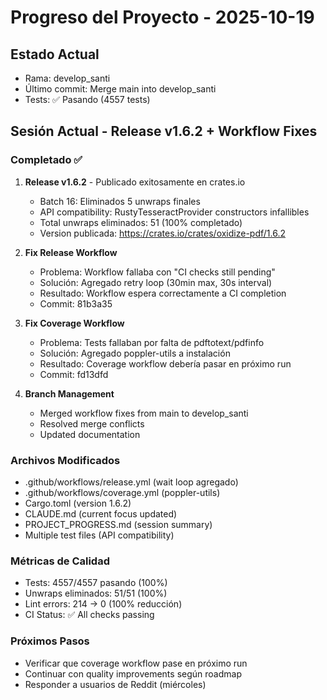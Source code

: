 # Progreso del Proyecto - 2025-10-19

## Estado Actual
- Rama: develop_santi
- Último commit: Merge main into develop_santi
- Tests: ✅ Pasando (4557 tests)

## Sesión Actual - Release v1.6.2 + Workflow Fixes

### Completado ✅
1. **Release v1.6.2** - Publicado exitosamente en crates.io
   - Batch 16: Eliminados 5 unwraps finales
   - API compatibility: RustyTesseractProvider constructors infallibles
   - Total unwraps eliminados: 51 (100% completado)
   - Version publicada: https://crates.io/crates/oxidize-pdf/1.6.2

2. **Fix Release Workflow**
   - Problema: Workflow fallaba con "CI checks still pending"
   - Solución: Agregado retry loop (30min max, 30s interval)
   - Resultado: Workflow espera correctamente a CI completion
   - Commit: 81b3a35

3. **Fix Coverage Workflow**
   - Problema: Tests fallaban por falta de pdftotext/pdfinfo
   - Solución: Agregado poppler-utils a instalación
   - Resultado: Coverage workflow debería pasar en próximo run
   - Commit: fd13dfd

4. **Branch Management**
   - Merged workflow fixes from main to develop_santi
   - Resolved merge conflicts
   - Updated documentation

### Archivos Modificados
- .github/workflows/release.yml (wait loop agregado)
- .github/workflows/coverage.yml (poppler-utils)
- Cargo.toml (version 1.6.2)
- CLAUDE.md (current focus updated)
- PROJECT_PROGRESS.md (session summary)
- Multiple test files (API compatibility)

### Métricas de Calidad
- Tests: 4557/4557 pasando (100%)
- Unwraps eliminados: 51/51 (100%)
- Lint errors: 214 → 0 (100% reducción)
- CI Status: ✅ All checks passing

### Próximos Pasos
- Verificar que coverage workflow pase en próximo run
- Continuar con quality improvements según roadmap
- Responder a usuarios de Reddit (miércoles)

